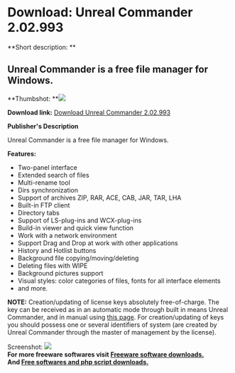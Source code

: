 # Download: Unreal Commander 2.02.993

**Short description: **

## Unreal Commander is a free file manager for Windows.

  
**Thumbshot: **![](http://www.freewarefiles.com/screenshot/unrlcmmnder096_md.gif)   
  
**Download link:** [Download Unreal Commander 2.02.993](http://freesoftwares.boysofts.com/Unreal-Commander_program_32469.html)  
  

**Publisher's Description**  
  

Unreal Commander is a free file manager for Windows.

**Features:**

  * Two-panel interface 
  * Extended search of files 
  * Multi-rename tool 
  * Dirs synchronization 
  * Support of archives ZIP, RAR, ACE, CAB, JAR, TAR, LHA 
  * Built-in FTP client 
  * Directory tabs 
  * Support of LS-plug-ins and WCX-plug-ins 
  * Build-in viewer and quick view function 
  * Work with a network environment 
  * Support Drag and Drop at work with other applications 
  * History and Hotlist buttons 
  * Background file copying/moving/deleting 
  * Deleting files with WIPE 
  * Background pictures support 
  * Visual styles: color categories of files, fonts for all interface elements 
  * and more. 

**NOTE:** Creation/updating of license keys absolutely free-of-charge. The key can be received as in an automatic mode through built in means Unreal Commander, and in manual using [this page](http://x-diesel.com/keys.php?&a=work). For creation/updating of keys you should possess one or several identifiers of system (are created by Unreal Commander through the master of management by the license).

  
  
Screenshot: ![](http://www.freewarefiles.com/screenshot/unrlcmmnder096.gif)  
**For more freeware softwares visit [Freeware software downloads.](http://freesoftwares.boysofts.com/)**   
**And [Free softwares and php script downloads.](http://www.boysofts.com/)**

